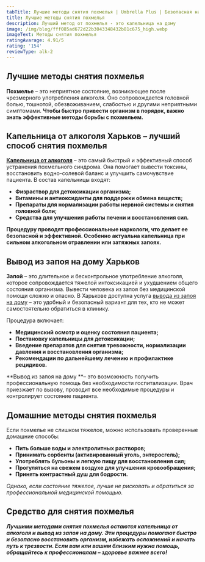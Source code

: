 ```yaml
---
tabTitle: Лучшие методы снятия похмелья | Umbrella Plus | Безопасная наркология
title: Лучшие методы снятия похмелья
description: Лучший метод от похмелья - это капельница на дому
image: /img/blog/fff085ad672d22b3043348432b81c675_high.webp
imageText: Методы снятия похмелья
ratingAvarage: 4.91/5
rating: '154'
reviewType: alk-2
---
```


## Лучшие методы снятия похмелья

**Похмелье** – это неприятное состояние, возникающее после чрезмерного употребления алкоголя. Оно сопровождается головной болью, тошнотой, обезвоживанием, слабостью и другими неприятными симптомами. **Чтобы быстро привести организм в порядок, важно знать эффективные методы борьбы с похмельем.**

## Капельница от алкоголя Харьков – лучший способ снятия похмелья

**[Капельница от алкоголя](https://umbrella-plus.com.ua/kiev/kapelnica_ot_alkogola_kiev/)** – это самый быстрый и эффективный способ устранения похмельного синдрома. Она помогает вывести токсины, восстановить водно-солевой баланс и улучшить самочувствие пациента. В состав капельницы входят:

* **Физраствор для детоксикации организма;**
* **Витамины и антиоксиданты для поддержки обмена веществ;**
* **Препараты для нормализации работы нервной системы и снятия головной боли;**
* **Средства для улучшения работы печени и восстановления сил.**

**Процедуру проводят профессиональные наркологи, что делает ее безопасной и эффективной. Особенно актуальна капельница при сильном алкогольном отравлении или затяжных запоях.**

## Вывод из запоя на дому Харьков

**Запой** – это длительное и бесконтрольное употребление алкоголя, которое сопровождается тяжелой интоксикацией и ухудшением общего состояния организма. Вывести человека из запоя без медицинской помощи сложно и опасно. В Харькове доступна услуга [вывода из запоя на дому](https://umbrella-plus.com.ua/kharkiv/vivod-iz-zapoia-kharkiv/) – это удобный и безопасный вариант для тех, кто не может самостоятельно обратиться в клинику.

Процедура включает:

* **Медицинский осмотр и оценку состояния пациента;**
* **Постановку капельницы для детоксикации;**
* **Введение препаратов для снятия тревожности, нормализации давления и восстановления организма;**
* **Рекомендации по дальнейшему лечению и профилактике рецидивов.**

\*\*Вывод из запоя на дому \*\*– это возможность получить профессиональную помощь без необходимости госпитализации. Врач приезжает по вызову, проводит все необходимые процедуры и контролирует состояние пациента.

## Домашние методы снятия похмелья

Если похмелье не слишком тяжелое, можно использовать проверенные домашние способы:

* **Пить больше воды и электролитных растворов;**
* **Принимать сорбенты (активированный уголь, энтеросгель);**
* **Употреблять бульоны и легкую пищу для восстановления сил;**
* **Прогуляться на свежем воздухе для улучшения кровообращения;**
* **Принять контрастный душ для бодрости.**

*Однако, если состояние тяжелое, лучше не рисковать и обратиться за профессиональной медицинской помощью.*

## Средство для снятия похмелья

***Лучшими методами снятия похмелья остаются капельница от алкоголя и вывод из запоя на дому. Эти процедуры помогают быстро и безопасно восстановить организм, избежать осложнений и начать путь к трезвости. Если вам или вашим близким нужна помощь, обращайтесь к профессионалам – здоровье важнее всего!***
